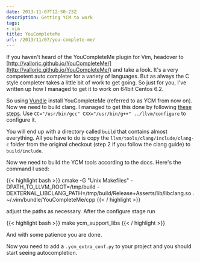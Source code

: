```yaml
---
date: 2013-11-07T12:50:23Z
description: Getting YCM to work
tags:
- vim
title: YouCompleteMe
url: /2013/11/07/you-complete-me/
---
```


If you haven't heard of the YouCompleteMe plugin for Vim, headover to 
[http://valloric.github.io/YouCompleteMe/](http://valloric.github.io/YouCompleteMe/) and take a look.
It's a very competent auto completer for a variety of languages. But as always the C style completer takes
a little bit of work to get going. So just for you, I've written up how I managed to get it to work
on 64bit Centos 6.2.

<!--more-->

So using [Vundle](https://github.com/gmarik/vundle) install YouCompleteMe (referred to as YCM from now on).
Now we need to build clang. I managed to get this done by following [these steps](http://clang.llvm.org/get_started.html).
Use ``CC="/usr/bin/gcc" CXX="/usr/bin/g++" ../llvm/configure`` to configure it.

You will end up with a directory called ``build`` that contains almost everything. All you have to do is copy the 
``llvm/tools/clang/include/clang-c`` folder from the original checkout (step 2 if you follow the clang guide) to 
``build/include``.

Now we need to build the YCM tools according to the docs. Here's the command I used:

{{< highlight bash >}}
cmake -G "Unix Makefiles" -DPATH_TO_LLVM_ROOT=/tmp/build -DEXTERNAL_LIBCLANG_PATH=/tmp/build/Release+Asserts/lib/libclang.so . ~/.vim/bundle/YouCompleteMe/cpp
{{< / highlight >}}

adjust the paths as necessary. After the configure stage run

{{< highlight bash >}}
make ycm_support_libs
{{< / highlight >}}

And with some patience you are done.

Now you need to add a ``.ycm_extra_conf.py`` to your project and you should start seeing autocompletion.
    
